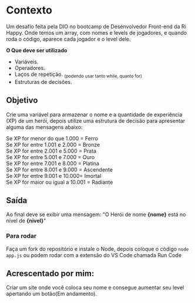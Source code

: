 # Contexto

Um desafio feita pela DIO no bootcamp de Desenvolvedor Front-end da Ri Happy. Onde temos um array, com nomes e levels de jogadores, e quando roda o código, aparece cada jogador e o level dele.

**O Que deve ser utilizado**

- Variáveis.
- Operadores.
- Laços de repetição. <sub>(podendo usar tanto while, quanto for)</sub>
- Estruturas de decisões.

## Objetivo

Crie uma variável para armazenar o nome e a quantidade de experiência (XP) de um herói, depois utilize uma estrutura de decisão para apresentar alguma das mensagens abaixo:

Se XP for menor do que 1.000 = Ferro <br>
Se XP for entre 1.001 e 2.000 = Bronze <br>
Se XP for entre 2.001 e 5.000 = Prata <br>
Se XP for entre 5.001 e 7.000 = Ouro <br>
Se XP for entre 7.001 e 8.000 = Platina <br>
Se XP for entre 8.001 e 9.000 = Ascendente <br>
Se XP for entre 9.001 e 10.000= Imortal <br>
Se XP for maior ou igual a 10.001 = Radiante <br>

## Saída

Ao final deve se exibir uma mensagem:
"O Herói de nome **{nome}** está no nível de **{nivel}**"

### Para rodar

Faça um fork do repositório e instale o Node, depois coloque o código `node app.js` ou podem rodar com a extensão do VS Code chamada Run Code

## Acrescentado por mim: 

Criar um site onde você coloca seu nome e consegue aumentar seu level apertando um botão(Em andamento).
